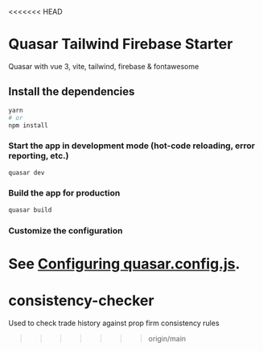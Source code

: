 <<<<<<< HEAD
# Quasar Tailwind Firebase Starter

Quasar with vue 3, vite, tailwind, firebase & fontawesome

## Install the dependencies

```bash
yarn
# or
npm install
```

### Start the app in development mode (hot-code reloading, error reporting, etc.)

```bash
quasar dev
```

### Build the app for production

```bash
quasar build
```

### Customize the configuration

See [Configuring quasar.config.js](https://v2.quasar.dev/quasar-cli-vite/quasar-config-js).
=======
# consistency-checker
Used to check trade history against prop firm consistency rules
>>>>>>> origin/main
